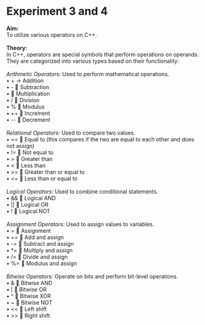 # Experiment 3 and 4
**Aim:** <br>
To utilize various operators on C++.<br>
<br>
**Theory:** <br>
In C++, operators are special symbols that perform operations on operands. They are categorized into various types based on their functionality:<br>
<br>
_Arithmetic Operators:_ Used to perform mathematical operations.<br>
•	+ &#8594; Addition <br>
•	-  Subtraction <br> 
•	 Multiplication <br>
•	/  Division <br>
•	%  Modulus <br>
•	++  Increment <br>
•	--  Decrement <br>
<br>
_Relational Operators:_ Used to compare two values.<br>
•	==  Equal to (this compares if the two are equal to each other and does not assign) <br>
•	!=  Not equal to <br>
•	>  Greater than <br>
•	<  Less than <br>
•	>=  Greater than or equal to <br>
•	<=  Less than or equal to <br>
<br>
_Logical Operators:_ Used to combine conditional statements.<br>
•	&&  Logical AND <br> 
•	||  Logical OR <br>
•	!  Logical NOT <br>
<br>
_Assignment Operators:_ Used to assign values to variables. <br>
•	=  Assignment <br>
•	+=  Add and assign <br>
•	-=  Subtract and assign <br>
•	*=  Multiply and assign <br>
•	/=  Divide and assign <br>
•	%=  Modulus and assign <br>
<br>
_Bitwise Operators:_ Operate on bits and perform bit-level operations. <br>
•	&  Bitwise AND <br>
•	|  Bitwise OR <br>
•	^  Bitwise XOR <br>
•	~  Bitwise NOT <br>
•	<<  Left shift <br>
•	>>  Right shift <br>
<br>


